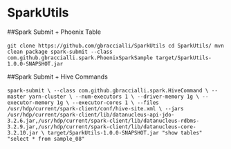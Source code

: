 # SparkUtils
##Spark Submit + Phoenix Table<br/>
<br/>
`
git clone https://github.com/gbraccialli/SparkUtils
cd SparkUtils/
mvn clean package
spark-submit --class com.github.gbraccialli.spark.PhoenixSparkSample target/SparkUtils-1.0.0-SNAPSHOT.jar
`

##Spark Submit + Hive Commands
<br/>
<br/>
`
spark-submit \
  --class com.github.gbraccialli.spark.HiveCommand \
  --master yarn-cluster \
  --num-executors 1 \
  --driver-memory 1g \
  --executor-memory 1g \
  --executor-cores 1 \
  --files /usr/hdp/current/spark-client/conf/hive-site.xml \
  --jars /usr/hdp/current/spark-client/lib/datanucleus-api-jdo-3.2.6.jar,/usr/hdp/current/spark-client/lib/datanucleus-rdbms-3.2.9.jar,/usr/hdp/current/spark-client/lib/datanucleus-core-3.2.10.jar \
 target/SparkUtils-1.0.0-SNAPSHOT.jar "show tables" "select * from sample_08"
`
